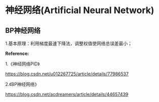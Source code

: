 # 神经网络(Artificial Neural Network)

## BP神经网络

1.基本原理：利用梯度最速下降法，调整权值使网络总误差最小；



**Reference:**

1.《神经网络PID》

https://blog.csdn.net/u012267725/article/details/77986537

2.《BP神经网络》

https://blog.csdn.net/acdreamers/article/details/44657439